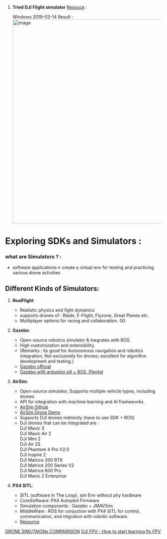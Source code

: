 1. **Tried DJI Flight simulator** [Resouce](https://www.dji.com/global/downloads/products/simulator) :
   
   Windows 2019-03-14 
   Result :  <img width="655" alt="image" src="https://github.com/AbhishekSharma6903/The-Drones/assets/99632495/a139535b-a2c9-4ec3-b748-212d9c736d8d">


# Exploring SDKs and Simulators :
### what are Simulators ? :
 - software applications-> create a virtual env for testing and practicing various drone activities 

## Different Kinds of Simulators:
  1. **RealFlight**
       - Realistic physics and fight dynamics
       - supports drones of : Blade, E-Flight, Flyzone, Great Planes etc.
       - Multiplayer options for racing and collaboration.
         (X)
  2. **Gazebo**:
       - Open-source robotics simulator & inegrates with ROS.
       - High customization and extensibility.
       - (Remarks : its good for Autonomous navigation and robotics integration, Not exclusively for drones; excellent for algorithm development and testing.)
       - [Gazebo official](https://gazebosim.org/docs/harmonic/install_windows_src)
       - [Gazebo with ardupilot sitl + ROS, Playlist](https://www.youtube.com/playlist?list=PLOwfLV1PFHmjPMg3aoUcH6RXyUnsXJKIt)

  3. **AirSim**:
       - Open-source simulator, Supports multiple vehicle types, including drones
       - API for integration with machine learning and AI frameworks.
       - [AirSim Github](https://github.com/microsoft/AirSim?tab=readme-ov-file)
       - [AirSim Drone Demo](https://youtu.be/-WfTr1-OBGQ?si=6ogs8CB8A4pIOmod)
       - Supports DJI drones indirectly (have to use SDK + ROS)
       - DJI drones that can be integrated are :  
               DJI Mavic 3  
DJI Mavic Air 2  
DJI Mini 2  
DJI Air 2S  
DJI Phantom 4 Pro V2.0  
DJI Inspire 2  
DJI Matrice 300 RTK  
DJI Matrice 200 Series V2  
DJI Matrice 600 Pro  
DJI Mavic 2 Enterprise

  4. **PX4 SITL**:
      - SITL (software In The Loop), sim Env without phy hardware
      - CoreSoftware: PX4 Autopilot Firmware
      - Simulation components : Gazebo + JMAVSim
      - MiddleWare : ROS for conjuction with PX4 SITL for control, communication, and intgration with robotic software.
      - [Resource](https://docs.px4.io/main/en/simulation/index.html)

[DRONE SIMUTAIONs COMPARISION](https://youtu.be/f6SLB0RPmnc?si=rAIaOTAUCFYJlyrg)
[DJI FPV - How to start learning fly FPV](https://youtu.be/YFDPp3cP3TM?si=0f7kMLGAdKeG2jm5)
